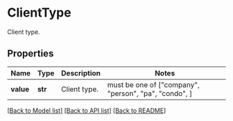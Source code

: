 # ClientType

Client type.

## Properties
Name | Type | Description | Notes
------------ | ------------- | ------------- | -------------
**value** | **str** | Client type. |  must be one of ["company", "person", "pa", "condo", ]

[[Back to Model list]](../README.md#documentation-for-models) [[Back to API list]](../README.md#documentation-for-api-endpoints) [[Back to README]](../README.md)


